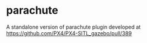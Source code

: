 # parachute
A standalone version of parachute plugin developed at https://github.com/PX4/PX4-SITL_gazebo/pull/389
